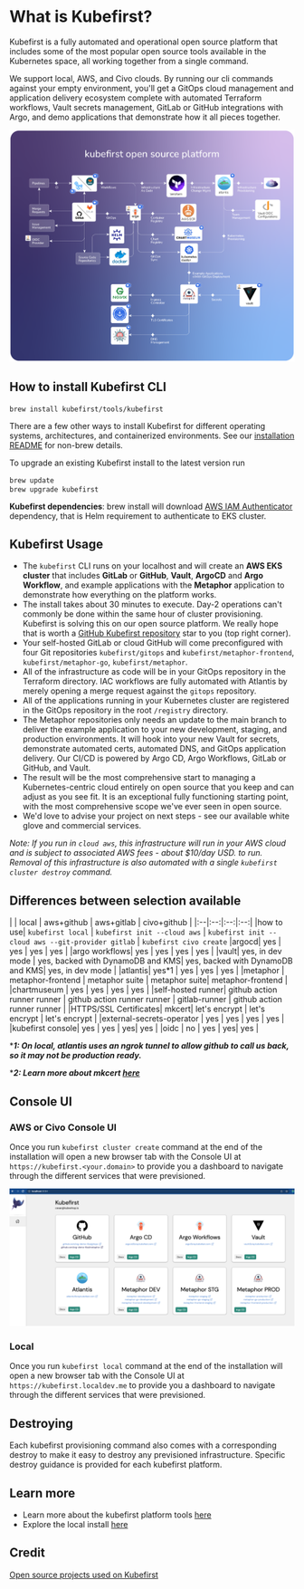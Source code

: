 # What is Kubefirst?

Kubefirst is a fully automated and operational open source platform that includes some of the most popular open source tools available in the 
Kubernetes space, all working together from a single command. 

We support local, AWS, and Civo clouds. By running our cli commands against your empty environment, you'll get a GitOps cloud management and application delivery ecosystem complete with automated 
Terraform workflows, Vault secrets management, GitLab or GitHub integrations with Argo, and demo applications 
that demonstrate how it all pieces together.

![](../img/kubefirst/kubefirst-arch.png)

## How to install Kubefirst CLI

```shell
brew install kubefirst/tools/kubefirst
```

There are a few other ways to install Kubefirst for different operating systems, architectures, and containerized environments. See our [installation README](https://github.com/kubefirst/kubefirst/blob/main/build/README.md) for non-brew details.

To upgrade an existing Kubefirst install to the latest version run

```shell
brew update
brew upgrade kubefirst
```

**Kubefirst dependencies**: brew install will download [AWS IAM Authenticator](https://docs.aws.amazon.com/eks/latest/userguide/install-aws-iam-authenticator.html) dependency, that is Helm requirement to authenticate to EKS cluster.

## Kubefirst Usage

[//]: # (todo: update wording)
- The `kubefirst` CLI runs on your localhost and will create an **AWS EKS cluster** that includes **GitLab** or **GitHub**, **Vault**, **ArgoCD** and **Argo Workflow**, and example applications with the **Metaphor** application to demonstrate how everything on the platform works.
- The install takes about 30 minutes to execute. Day-2 operations can't commonly be done within the same hour of cluster provisioning. Kubefirst is solving this on our open source platform. We really hope that is worth a [GitHub Kubefirst repository](https://github.com/kubefirst/kubefirst) star to you (top right corner).
- Your self-hosted GitLab or cloud GitHub will come preconfigured with four Git repositories `kubefirst/gitops` and `kubefirst/metaphor-frontend`, `kubefirst/metaphor-go`, `kubefirst/metaphor`.
- All of the infrastructure as code will be in your GitOps repository in the Terraform directory. IAC workflows are fully automated with Atlantis by merely opening a merge request against the `gitops` repository.
- All of the applications running in your Kubernetes cluster are registered in the GitOps repository in the root `/registry` directory.
- The Metaphor repositories only needs an update to the main branch to deliver the example application to your new development, staging, and production environments. It will hook into your new Vault for secrets, demonstrate automated certs, automated DNS, and GitOps application delivery. Our CI/CD is powered by Argo CD, Argo Workflows, GitLab or GitHub, and Vault.
- The result will be the most comprehensive start to managing a Kubernetes-centric cloud entirely on open source that you keep and can adjust as you see fit. It is an exceptional fully functioning starting point, with the most comprehensive scope we've ever seen in open source.
- We'd love to advise your project on next steps - see our available white glove and commercial services.

_Note: If you run in `cloud aws`, this infrastructure will run in your AWS cloud and is subject to associated AWS fees - about $10/day USD. 
to run. Removal of this infrastructure is also automated with a single `kubefirst cluster destroy` command._

## Differences between selection available

|   | local | aws+github | aws+gitlab | civo+github |
|:--|:--:|:--:|:--:|
|how to use| `kubefirst local` | `kubefirst init --cloud aws` | `kubefirst init --cloud aws --git-provider gitlab` | `kubefirst civo create`
|argocd| yes | yes | yes | yes |
|argo workflows| yes | yes | yes | yes |
|vault| yes, in dev mode | yes, backed with DynamoDB and KMS| yes, backed with DynamoDB and KMS| yes, in dev mode | 
|atlantis| yes*1 | yes | yes |  yes | 
|metaphor | metaphor-frontend | metaphor suite | metaphor suite| metaphor-frontend | 
|chartmuseum | yes | yes | yes | yes | 
|self-hosted runner| github action runner runner | github action runner runner | gitlab-runner | github action runner runner | 
|HTTPS/SSL Certificates| mkcert| let's encrypt | let's encrypt | let's encrypt |
|external-secrets-operator | yes | yes | yes |  yes | 
|kubefirst console| yes | yes | yes| yes | 
|oidc | no | yes | yes| yes | 

****1: On local, atlantis uses an ngrok tunnel to allow github to call us back, so it may not be production ready.***

****2: Learn more about mkcert [here](./local/install.md#super-powers-user-needs-and-certificates-to-deal-with-https-locally)***

## Console UI

### AWS or Civo Console UI
Once you run `kubefirst cluster create` command at the end of the installation will open a new browser tab with the Console UI at
`https://kubefirst.<your.domain>` to provide you a dashboard to navigate through the different services that were previsioned.

![console ui](../img/kubefirst/github/console.png)

### Local
Once you run `kubefirst local` command at the end of the installation will open a new browser tab with the Console UI at
`https://kubefirst.localdev.me` to provide you a dashboard to navigate through the different services that were previsioned.


## Destroying

Each kubefirst provisioning command also comes with a corresponding destroy to make it easy to destroy any previsioned infrastructure. Specific destroy guidance is provided for each kubefirst platform.

## Learn more

- Learn more about the kubefirst platform tools [here](../explore/overview.md)
- Explore the local install [here](./local/install.md)

## Credit

[Open source projects used on Kubefirst](./credit.md)
